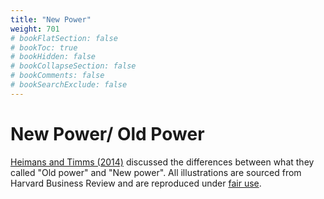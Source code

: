 ```yaml
---
title: "New Power"
weight: 701
# bookFlatSection: false
# bookToc: true
# bookHidden: false
# bookCollapseSection: false
# bookComments: false
# bookSearchExclude: false
---
```


# New Power/ Old Power

[Heimans and Timms (2014)](https://hbr.org/2014/12/understanding-new-power) discussed the differences between what they called "Old power" and "New power". All illustrations are sourced from Harvard Business Review and are reproduced under [fair use](https://www.copyrightuser.org/understand/exceptions/quotation/).